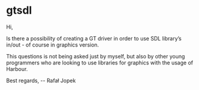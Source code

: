 # gtsdl

Hi,

Is there a possibility of creating a GT driver in order to use SDL library’s in/out - of course in graphics version.

This questions is not being asked just by myself, but also by other young programmers who are looking to use libraries for graphics with the usage of Harbour.

Best regards,
-- Rafał Jopek
